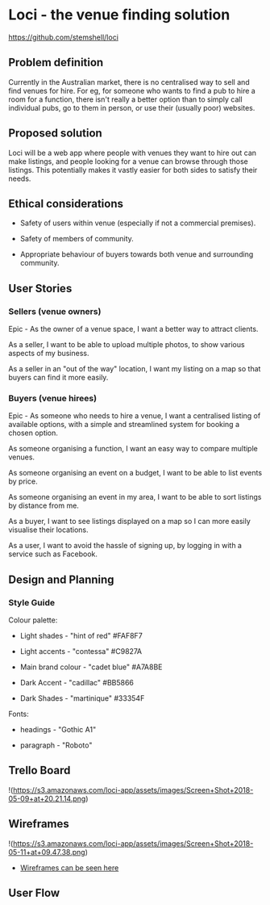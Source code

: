 # Loci - the venue finding solution

https://github.com/stemshell/loci

## Problem definition

Currently in the Australian market, there is no centralised way to sell and find venues for hire. For eg, for someone who wants to find a pub to hire a room for a function, there isn't really a better option than to simply call individual pubs, go to them in person, or use their (usually poor) websites.

## Proposed solution

Loci will be a web app where people with venues they want to hire out can make listings, and people looking for a venue can browse through those listings. This potentially makes it vastly easier for both sides to satisfy their needs.

## Ethical considerations

- Safety of users within venue (especially if not a commercial premises).

- Safety of members of community.

- Appropriate behaviour of buyers towards both venue and surrounding community.

## User Stories

### Sellers (venue owners)

Epic - As the owner of a venue space, I want a better way to attract clients.

<!-- Epic2 - As someone who has an unused space, I want a way to earn some extra income by renting it out. -->

As a seller, I want to be able to upload multiple photos, to show various aspects of my business.

As a seller in an "out of the way" location, I want my listing on a map so that buyers can find it more easily.

### Buyers (venue hirees)

Epic - As someone who needs to hire a venue, I want a centralised listing of available options, with a simple and streamlined system for booking a chosen option.

As someone organising a function, I want an easy way to compare multiple venues.

As someone organising an event on a budget, I want to be able to list events by price.

As someone organising an event in my area, I want to be able to sort listings by distance from me.

As a buyer, I want to see listings displayed on a map so I can more easily visualise their locations.

As a user, I want to avoid the hassle of signing up, by logging in with a service such as Facebook.

## Design and Planning

### Style Guide

Colour palette:

- Light shades - "hint of red" #FAF8F7

- Light accents - "contessa" #C9827A

- Main brand colour - "cadet blue" #A7A8BE

- Dark Accent - "cadillac" #BB5866

- Dark Shades - "martinique" #33354F

Fonts:

- headings - "Gothic A1"

- paragraph - "Roboto"

## Trello Board

!(https://s3.amazonaws.com/loci-app/assets/images/Screen+Shot+2018-05-09+at+20.21.14.png)

## Wireframes

!(https://s3.amazonaws.com/loci-app/assets/images/Screen+Shot+2018-05-11+at+09.47.38.png)

- [Wireframes can be seen here](https://www.figma.com/file/Vqp8oeQB9j9bhVs74lcDNput/marketplace)

## User Flow

